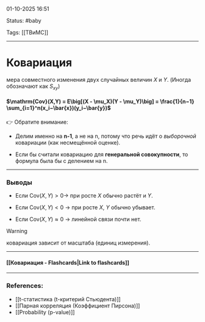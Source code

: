 
01-10-2025 16:51

Status: #baby 

Tags: [[ТВиМС]]

---
# Ковариация

мера совместного изменения двух случайных величин $X$ и $Y$. (Иногда обозначают как $S_{xy}$)

#### $\mathrm{Cov}(X,Y) = E\big[(X - \mu_X)(Y - \mu_Y)\big] = \frac{1}{n−1}​\sum_{i=1}^n ​(x_i​−\bar{x})(y_i​−\bar{y})$


👉 Обратите внимание:

- Делим именно на **n-1**, а не на n, потому что речь идёт о _выборочной_ ковариации (как несмещённой оценке).
    
- Если бы считали ковариацию для **генеральной совокупности**, то формула была бы с делением на n.

---

### Выводы

- Если $\mathrm{Cov}(X,Y) > 0$→ при росте $X$ обычно растёт и $Y$.
    
- Если $\mathrm{Cov}(X,Y) < 0$ → при росте $X$, $Y$ обычно убывает.
    
- Если $\mathrm{Cov}(X,Y) \approx 0$ → линейной связи почти нет.
    

 > [!warning]
 > ковариация зависит от масштаба (единиц измерения).


----
#### [[Ковариация - Flashcards|Link to flashcards]]



---
### References:

- [[t-статистика (t-критерий Стьюдента)]]
- [[Парная корреляция (Коэффициент Пирсона)]]
- [[Probability (p-value)]]